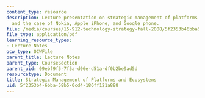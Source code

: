 ```yaml
---
content_type: resource
description: Lecture presentation on strategic management of platforms and ecosystem,
  and the case of Nokia, Apple iPhone, and Google phone.
file: /media/courses/15-912-technology-strategy-fall-2008/5f2353b46bba58b50cd4186ff121a888_lec_15.pdf
file_type: application/pdf
learning_resource_types:
- Lecture Notes
ocw_type: OCWFile
parent_title: Lecture Notes
parent_type: CourseSection
parent_uid: 09ebf9f5-7f5a-d06e-d51a-df0b2be9ad5d
resourcetype: Document
title: Strategic Management of Platforms and Ecosystems
uid: 5f2353b4-6bba-58b5-0cd4-186ff121a888
---
```

